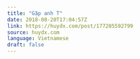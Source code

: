 ```yaml
---
title: "Gặp anh T"
date: 2018-08-20T17:04:57Z
link: https://huydx.com/post/177205592799
source: huydx.com
language: Vietnamese
draft: false
---
```

